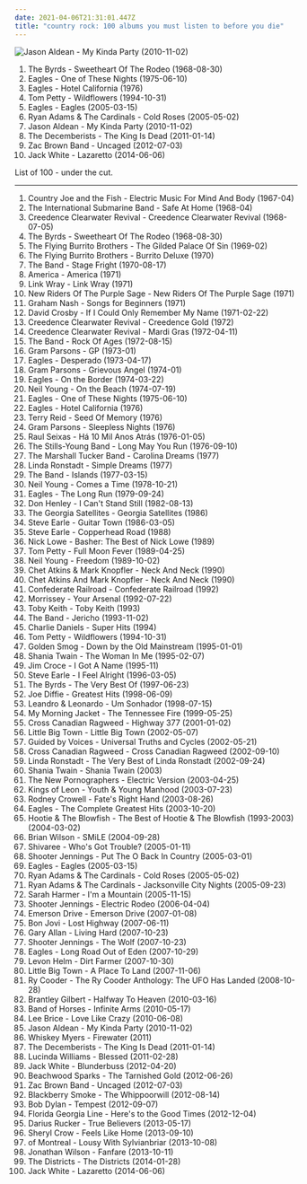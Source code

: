 ```yaml
---
date: 2021-04-06T21:31:01.447Z
title: "country rock: 100 albums you must listen to before you die"
---
```

![Jason Aldean - My Kinda Party (2010-11-02)](http://coverartarchive.org/release/91b48d70-bce1-4806-880c-a2b1488ac877/2663859177-500.jpg "Jason Aldean - My Kinda Party (2010-11-02)")
<ol class="albums">
<li data-cover="https://img.discogs.com/u2dCLbA4lOz-HHMgpLi9vie8LGg=/fit-in/300x300/filters:strip_icc():format(jpeg):mode_rgb():quality(90)/discogs-images/R-6288657-1479653428-1856.jpeg.jpg" data-tags="country rock" role="button">The Byrds - Sweetheart Of The Rodeo (1968-08-30)</li>
<li data-cover="http://coverartarchive.org/release/73202182-0816-41b6-b80e-b70620efe7e4/5206312874-500.jpg" data-tags="70s, country rock, classic rock, rock, hard rock, folk rock" role="button">Eagles - One of These Nights (1975-06-10)</li>
<li data-cover="https://via.placeholder.com/450" data-tags="classic rock, 70s" role="button">Eagles - Hotel California (1976)</li>
<li data-cover="http://coverartarchive.org/release/8126990b-62c2-459f-8319-ec5cab3524a6/8157450797-500.jpg" data-tags="rock, 90s" role="button">Tom Petty - Wildflowers (1994-10-31)</li>
<li data-cover="https://img.discogs.com/-ZSZoy7U01QRWfDITkuef6kb9wg=/fit-in/600x598/filters:strip_icc():format(jpeg):mode_rgb():quality(90)/discogs-images/R-3305288-1372418725-5004.jpeg.jpg" data-tags="classic rock, country rock" role="button">Eagles - Eagles (2005-03-15)</li>
<li data-cover="http://coverartarchive.org/release/54b44dcd-5bf6-449e-ae67-79bc4d17787a/6807003433-500.jpg" data-tags="americana, alt-country, folk rock, country rock, 2000s, eu tenho, folk american" role="button">Ryan Adams & The Cardinals - Cold Roses (2005-05-02)</li>
<li data-cover="http://coverartarchive.org/release/91b48d70-bce1-4806-880c-a2b1488ac877/2663859177-500.jpg" data-tags="country, country rock" role="button">Jason Aldean - My Kinda Party (2010-11-02)</li>
<li data-cover="http://coverartarchive.org/release/386e22bc-d967-4224-98cc-13ec5315751b/4625733651-500.jpg" data-tags="indie, folk rock, indie folk" role="button">The Decemberists - The King Is Dead (2011-01-14)</li>
<li data-cover="http://coverartarchive.org/release/ee5f108b-107c-4e4d-970b-f6d544801301/7445076901-500.jpg" data-tags="country, country rock" role="button">Zac Brown Band - Uncaged (2012-07-03)</li>
<li data-cover="http://coverartarchive.org/release/b5139eff-0ce6-428e-a96f-6653a68af7a2/8249629063-500.jpg" data-tags="alternative rock, blues rock, rock, garage rock" role="button">Jack White - Lazaretto (2014-06-06)</li>
</ol>
List of 100 - under the cut.
<!-- more -->

_________________

<ol class="albums">
<li data-cover="http://coverartarchive.org/release/814a9f66-09fd-4425-9352-e33b677b9f46/15864352902-500.jpg" data-tags="classic rock, psychedelic, 60s" role="button">
Country Joe and the Fish - Electric Music For Mind And Body (1967-04)
</li>
<li data-cover="https://img.discogs.com/wytihJ85iRal_Yfsqf66CItKFzM=/fit-in/600x604/filters:strip_icc():format(jpeg):mode_rgb():quality(90)/discogs-images/R-1183955-1199070019.jpeg.jpg" data-tags="country rock" role="button">
The International Submarine Band - Safe At Home (1968-04)
</li>
<li data-cover="http://coverartarchive.org/release/9246bec3-3805-417e-9fdc-7f5c3f074821/8749824583-500.jpg" data-tags="classic rock, blues rock, swamp rock" role="button">
Creedence Clearwater Revival - Creedence Clearwater Revival (1968-07-05)
</li>
<li data-cover="https://img.discogs.com/u2dCLbA4lOz-HHMgpLi9vie8LGg=/fit-in/300x300/filters:strip_icc():format(jpeg):mode_rgb():quality(90)/discogs-images/R-6288657-1479653428-1856.jpeg.jpg" data-tags="country rock" role="button">
The Byrds - Sweetheart Of The Rodeo (1968-08-30)
</li>
<li data-cover="https://via.placeholder.com/450" data-tags="country, country rock" role="button">
The Flying Burrito Brothers - The Gilded Palace Of Sin (1969-02)
</li>
<li data-cover="https://via.placeholder.com/450" data-tags="70s, country" role="button">
The Flying Burrito Brothers - Burrito Deluxe (1970)
</li>
<li data-cover="http://coverartarchive.org/release/01977abe-f944-43e9-b726-82ba081c210e/7648066891-500.jpg" data-tags="70s, classic rock, country rock" role="button">
The Band - Stage Fright (1970-08-17)
</li>
<li data-cover="http://coverartarchive.org/release/a8810c06-95ad-3a2c-9ec5-7bc934121e06/6030859006-500.jpg" data-tags="70s, classic rock" role="button">
America - America (1971)
</li>
<li data-cover="http://coverartarchive.org/release/7b757122-0e69-44bf-9909-39e309bb7132/11044744494-500.jpg" data-tags="folk, blues" role="button">
Link Wray - Link Wray (1971)
</li>
<li data-cover="https://img.discogs.com/1aU5XamsS6vJn7ytrsAh_dZO7Qo=/fit-in/600x599/filters:strip_icc():format(jpeg):mode_rgb():quality(90)/discogs-images/R-1007163-1274470698.jpeg.jpg" data-tags="country rock" role="button">
New Riders Of The Purple Sage - New Riders Of The Purple Sage (1971)
</li>
<li data-cover="http://coverartarchive.org/release/59076647-45d4-4253-9cb6-e9efcde98e2d/26593508362-500.jpg" data-tags="british" role="button">
Graham Nash - Songs for Beginners (1971)
</li>
<li data-cover="https://img.discogs.com/G78udCeTNdL0tClKNxlPU-iXy6U=/fit-in/600x606/filters:strip_icc():format(jpeg):mode_rgb():quality(90)/discogs-images/R-1629745-1309924690.jpeg.jpg" data-tags="70s, folk rock" role="button">
David Crosby - If I Could Only Remember My Name (1971-02-22)
</li>
<li data-cover="http://coverartarchive.org/release/317f9fad-4334-4f09-941c-d06a7775431c/26289919721-500.jpg" data-tags="special" role="button">
Creedence Clearwater Revival - Creedence Gold (1972)
</li>
<li data-cover="http://coverartarchive.org/release/a80f75da-7260-4e4b-bd03-cbebb460a7f1/16048573325-500.jpg" data-tags="roots rock, swamp rock, classic rock, southern rock" role="button">
Creedence Clearwater Revival - Mardi Gras (1972-04-11)
</li>
<li data-cover="http://coverartarchive.org/release/af6c4f87-e29c-423a-a453-0dd23bdce89c/16050698889-500.jpg" data-tags="classic rock, folk rock" role="button">
The Band - Rock Of Ages (1972-08-15)
</li>
<li data-cover="http://coverartarchive.org/release/aa0bc1db-0f54-4787-ae0e-e176fd498c95/11052429526-500.jpg" data-tags="country, country rock" role="button">
Gram Parsons - GP (1973-01)
</li>
<li data-cover="http://coverartarchive.org/release/a537e580-78e2-4c57-9b9b-e51efc2add68/3497596496-500.jpg" data-tags="classic rock, country rock, rock" role="button">
Eagles - Desperado (1973-04-17)
</li>
<li data-cover="http://coverartarchive.org/release/485fc05b-cc72-49f9-b0a4-33d14361f5e8/23186764404-500.jpg" data-tags="country, americana, country rock" role="button">
Gram Parsons - Grievous Angel (1974-01)
</li>
<li data-cover="http://coverartarchive.org/release/a08df3b1-e894-4ce4-88df-746e64ac0f36/8069694850-500.jpg" data-tags="country rock, hard rock, folk rock, rock" role="button">
Eagles - On the Border (1974-03-22)
</li>
<li data-cover="https://via.placeholder.com/450" data-tags="singer-songwriter, 70s, folk rock" role="button">
Neil Young - On the Beach (1974-07-19)
</li>
<li data-cover="http://coverartarchive.org/release/73202182-0816-41b6-b80e-b70620efe7e4/5206312874-500.jpg" data-tags="70s, country rock, classic rock, rock, hard rock, folk rock" role="button">
Eagles - One of These Nights (1975-06-10)
</li>
<li data-cover="https://via.placeholder.com/450" data-tags="classic rock, 70s" role="button">
Eagles - Hotel California (1976)
</li>
<li data-cover="http://coverartarchive.org/release/d3d02eb0-4f02-436b-9f23-0a57eb38ceed/8225494933-500.jpg" data-tags="rock, country rock, 70's" role="button">
Terry Reid - Seed Of Memory (1976)
</li>
<li data-cover="https://img.discogs.com/g6Qi62Z2oEuySwlu6p9sEz9nRkE=/fit-in/600x600/filters:strip_icc():format(jpeg):mode_rgb():quality(90)/discogs-images/R-394522-1330284691.jpeg.jpg" data-tags="country, country rock, my country" role="button">
Gram Parsons - Sleepless Nights (1976)
</li>
<li data-cover="http://coverartarchive.org/release/115489f7-b1f2-4767-9691-497cb2b8c493/11090136805-500.jpg" data-tags="rock, raul seixas" role="button">
Raul Seixas - Há 10 Mil Anos Atrás (1976-01-05)
</li>
<li data-cover="http://coverartarchive.org/release/b0e058ce-42e7-3b16-87d0-c7d12808d174/22287231627-500.jpg" data-tags="folk rock, rock, country rock" role="button">
The Stills-Young Band - Long May You Run (1976-09-10)
</li>
<li data-cover="https://img.discogs.com/Lz0kq17EnvPDzdlN-UJtuB3lxqs=/fit-in/255x255/filters:strip_icc():format(jpeg):mode_rgb():quality(90)/discogs-images/R-3055148-1343214860-9733.jpeg.jpg" data-tags="southern rock" role="button">
The Marshall Tucker Band - Carolina Dreams (1977)
</li>
<li data-cover="http://coverartarchive.org/release/99dfe470-a910-30d4-a9a1-0046dcf1b9d5/18608398684-500.jpg" data-tags="misc, shady, shady grady, miscellaneous, grady, boneriffic" role="button">
Linda Ronstadt - Simple Dreams (1977)
</li>
<li data-cover="http://coverartarchive.org/release/9951493a-4842-4d0b-bfdc-8f15d015b582/15026139423-500.jpg" data-tags="70s, country rock" role="button">
The Band - Islands (1977-03-15)
</li>
<li data-cover="http://coverartarchive.org/release/dbc22728-8273-42f9-ac0f-55f17a5f3f07/21964001938-500.jpg" data-tags="70s, singer-songwriter" role="button">
Neil Young - Comes a Time (1978-10-21)
</li>
<li data-cover="http://coverartarchive.org/release/b6659a64-1110-49dd-a2b0-a9186a8a4ea2/2532765137-500.jpg" data-tags="classic rock, country rock" role="button">
Eagles - The Long Run (1979-09-24)
</li>
<li data-cover="http://coverartarchive.org/release/7b5cb209-e7ba-33fc-9444-971b4499c811/15628686845-500.jpg" data-tags="80s" role="button">
Don Henley - I Can't Stand Still (1982-08-13)
</li>
<li data-cover="https://img.discogs.com/12XinCrK1-ERBM5rie8bnGzRqO4=/fit-in/593x585/filters:strip_icc():format(jpeg):mode_rgb():quality(90)/discogs-images/R-892381-1169932845.jpeg.jpg" data-tags="country rock, classic rock, rock" role="button">
The Georgia Satellites - Georgia Satellites (1986)
</li>
<li data-cover="https://img.discogs.com/suq3IxcjtFIdegVNCFooUaJu26w=/fit-in/450x450/filters:strip_icc():format(jpeg):mode_rgb():quality(90)/discogs-images/R-4597651-1369585841-4715.jpeg.jpg" data-tags="alt-country" role="button">
Steve Earle - Guitar Town (1986-03-05)
</li>
<li data-cover="https://img.discogs.com/Leqx3yU5iZllLDbrJPL3OcEFjQ4=/fit-in/600x591/filters:strip_icc():format(jpeg):mode_rgb():quality(90)/discogs-images/R-1878669-1548227195-2232.jpeg.jpg" data-tags="alt-country, country rock" role="button">
Steve Earle - Copperhead Road (1988)
</li>
<li data-cover="https://img.discogs.com/C2cd7Hm-5QnTnoo12qw7YjMwD5w=/fit-in/600x593/filters:strip_icc():format(jpeg):mode_rgb():quality(90)/discogs-images/R-4172671-1409236226-1566.jpeg.jpg" data-tags="classic rock, rock, pop rock, psychedelic, garage rock, glam rock, powerpop, country rock, surf rock, chameleon, proto punk, rock-protopunk, flashback alternatives" role="button">
Nick Lowe - Basher: The Best of Nick Lowe (1989)
</li>
<li data-cover="http://coverartarchive.org/release/e5e1ebbf-3a70-4767-8f69-b85dc9095dec/6919975994-500.jpg" data-tags="rock, classic rock, 80s" role="button">
Tom Petty - Full Moon Fever (1989-04-25)
</li>
<li data-cover="http://coverartarchive.org/release/ccd94fae-b441-34d7-a3cd-b0e9785033ec/6919771664-500.jpg" data-tags="rock, 80s, singer-songwriter" role="button">
Neil Young - Freedom (1989-10-02)
</li>
<li data-cover="https://img.discogs.com/lI2tmcvNi7oGppGKS3WCIm_moDA=/fit-in/600x508/filters:strip_icc():format(jpeg):mode_rgb():quality(90)/discogs-images/R-11206120-1548890374-5289.jpeg.jpg" data-tags="guitar, mark knopfler" role="button">
Chet Atkins & Mark Knopfler - Neck And Neck (1990)
</li>
<li data-cover="http://coverartarchive.org/release/298f4cce-65e8-3051-9bb8-7ab67606d2c7/10149749129-500.jpg" data-tags="guitar, mark knopfler" role="button">
Chet Atkins And Mark Knopfler - Neck And Neck (1990)
</li>
<li data-cover="http://coverartarchive.org/release/8733b7cf-a471-49d8-8fcb-b7e0730f3937/18818198127-500.jpg" data-tags="southern rock, country rock, my country" role="button">
Confederate Railroad - Confederate Railroad (1992)
</li>
<li data-cover="https://img.discogs.com/dSHHQw7HsvatcIMDhjSAuuRjFI0=/fit-in/386x600/filters:strip_icc():format(jpeg):mode_rgb():quality(90)/discogs-images/R-1726664-1433286162-6985.jpeg.jpg" data-tags="90s, indie, indie rock" role="button">
Morrissey - Your Arsenal (1992-07-22)
</li>
<li data-cover="http://coverartarchive.org/release/18cfbd07-cc89-3cad-bb71-369e074b5ca6/22196418318-500.jpg" data-tags="toby keith" role="button">
Toby Keith - Toby Keith (1993)
</li>
<li data-cover="http://coverartarchive.org/release/3b7854a3-87a0-4651-8958-7352f314af9e/7648061144-500.jpg" data-tags="90s, country rock" role="button">
The Band - Jericho (1993-11-02)
</li>
<li data-cover="https://img.discogs.com/78PfG4dTK5tr5d6FeUR2ZVwV1WQ=/fit-in/600x967/filters:strip_icc():format(jpeg):mode_rgb():quality(90)/discogs-images/R-8180494-1571401914-6095.jpeg.jpg" data-tags="country rock" role="button">
Charlie Daniels - Super Hits (1994)
</li>
<li data-cover="http://coverartarchive.org/release/8126990b-62c2-459f-8319-ec5cab3524a6/8157450797-500.jpg" data-tags="rock, 90s" role="button">
Tom Petty - Wildflowers (1994-10-31)
</li>
<li data-cover="https://img.discogs.com/hhdAdbhIGdVnQ_dkjFHb81QNyQM=/fit-in/600x591/filters:strip_icc():format(jpeg):mode_rgb():quality(90)/discogs-images/R-1904771-1579103556-3539.jpeg.jpg" data-tags="classic rock, metal, rock, punk, americana, psychedelic, 90s, garage rock, folk rock, glam rock, powerpop, country rock, chameleon, proto punk, rock-protopunk, twilightdream" role="button">
Golden Smog - Down by the Old Mainstream (1995-01-01)
</li>
<li data-cover="http://coverartarchive.org/release/60137615-99da-340e-84cf-0606356e1125/6132686001-500.jpg" data-tags="country" role="button">
Shania Twain - The Woman In Me (1995-02-07)
</li>
<li data-cover="http://coverartarchive.org/release/df50ebf9-5411-4f39-b5d6-4036903f0e34/936161960-500.jpg" data-tags="singer-songwriter, folk rock" role="button">
Jim Croce - I Got A Name (1995-11)
</li>
<li data-cover="http://coverartarchive.org/release/3b0f8257-2a85-42bb-aaef-f796a61aaf59/14181734177-500.jpg" data-tags="political, country rock" role="button">
Steve Earle - I Feel Alright (1996-03-05)
</li>
<li data-cover="http://coverartarchive.org/release/ed60ac12-cffe-4c9a-9f56-9760c47d9280/24656028985-500.jpg" data-tags="60s, classic rock" role="button">
The Byrds - The Very Best Of (1997-06-23)
</li>
<li data-cover="http://coverartarchive.org/release/d2658fda-efec-4b26-b07e-c9cec0887f37/26645577491-500.jpg" data-tags="country, country rock, countryalbum" role="button">
Joe Diffie - Greatest Hits (1998-06-09)
</li>
<li data-cover="http://coverartarchive.org/release/922a4808-890b-4313-8211-874f36c7f45b/6677759219-500.jpg" data-tags="male, pop, rock, country, easy listening, soft rock, 90s, brazil, portuguese, mellow, soft, emotional, brazilian, male vocalists, country rock, sertanejo, leonardo" role="button">
Leandro & Leonardo - Um Sonhador (1998-07-15)
</li>
<li data-cover="https://img.discogs.com/wCe-9BW4YHDxpkpHGgBCr1TOtwU=/fit-in/300x299/filters:strip_icc():format(jpeg):mode_rgb():quality(90)/discogs-images/R-810448-1200057793.jpeg.jpg" data-tags="indie, folk" role="button">
My Morning Jacket - The Tennessee Fire (1999-05-25)
</li>
<li data-cover="http://coverartarchive.org/release/bcd26ffe-81f7-49ed-9a22-39d52dd06007/25575219220-500.jpg" data-tags="alt-country, country rock" role="button">
Cross Canadian Ragweed - Highway 377 (2001-01-02)
</li>
<li data-cover="http://coverartarchive.org/release/021cbe1a-bfe3-44bf-baa6-520efeeadca6/21779464225-500.jpg" data-tags="country rock" role="button">
Little Big Town - Little Big Town (2002-05-07)
</li>
<li data-cover="https://img.discogs.com/pmmj3mB4SNEPLxvvgGYDKOI3qy8=/fit-in/408x361/filters:strip_icc():format(jpeg):mode_rgb():quality(90)/discogs-images/R-2396372-1412006316-8434.jpeg.jpg" data-tags="classic rock, metal, psychedelic, garage rock, glam rock, powerpop, country rock, surf rock, 2000s, chameleon, proto punk, my favourite artist, rock-protopunk" role="button">
Guided by Voices - Universal Truths and Cycles (2002-05-21)
</li>
<li data-cover="http://coverartarchive.org/release/e925b1ed-682a-4202-81af-96cc6cd36618/26487885894-500.jpg" data-tags="country, alt-country, country rock, red dirt" role="button">
Cross Canadian Ragweed - Cross Canadian Ragweed (2002-09-10)
</li>
<li data-cover="http://coverartarchive.org/release/a6e5fd86-7aa1-49eb-9b44-93c3748b1c15/9750714721-500.jpg" data-tags="linda rondstat" role="button">
Linda Ronstadt - The Very Best of Linda Ronstadt (2002-09-24)
</li>
<li data-cover="https://img.discogs.com/-TaTCgugwLUrirC9OWFF8jbuK_M=/fit-in/600x538/filters:strip_icc():format(jpeg):mode_rgb():quality(90)/discogs-images/R-4842365-1433995577-5803.jpeg.jpg" data-tags="pop, rock, country, pop rock, adult contemporary, canadian, 90s, female vocalist, classic country, country rock, contemporary country, shania twain, twain, new traditionalist country, crime of the century, there goes the neighborhood, forget me, you lay a whole lot of love on me, dance with the one that brought you, stil under the weather, god aint gonna getcha for that, when he leaves you, hi love your mucik" role="button">
Shania Twain - Shania Twain (2003)
</li>
<li data-cover="http://coverartarchive.org/release/8a269305-3699-4bfb-8889-1482b99b9d50/10665995130-500.jpg" data-tags="indie rock, indie, indie pop, canadian, 00s" role="button">
The New Pornographers - Electric Version (2003-04-25)
</li>
<li data-cover="http://coverartarchive.org/release/d5461436-2551-3baf-a11b-bd66b91b44c5/1671204614-500.jpg" data-tags="rock, alternative rock, indie rock" role="button">
Kings of Leon - Youth & Young Manhood (2003-07-23)
</li>
<li data-cover="https://img.discogs.com/inkaEb7JL3xIdqb0tqwQM5ySB3A=/fit-in/600x963/filters:strip_icc():format(jpeg):mode_rgb():quality(90)/discogs-images/R-11276616-1513260296-3074.jpeg.jpg" data-tags="country, progressive country, country rock, texas country, gray charles" role="button">
Rodney Crowell - Fate's Right Hand (2003-08-26)
</li>
<li data-cover="http://coverartarchive.org/release/45fe53e3-6695-464b-9859-990302f6d306/15270896003-500.jpg" data-tags="classic rock, country rock" role="button">
Eagles - The Complete Greatest Hits (2003-10-20)
</li>
<li data-cover="http://coverartarchive.org/release/3b9d0b00-f412-4b45-882a-4ed30e2626f4/8023506950-500.jpg" data-tags="hootie" role="button">
Hootie & The Blowfish - The Best of Hootie & The Blowfish (1993-2003) (2004-03-02)
</li>
<li data-cover="http://coverartarchive.org/release/b7b2aa52-2189-486a-aa6f-de095ddfd019/1602455849-500.jpg" data-tags="classic rock, pop, baroque pop" role="button">
Brian Wilson - SMiLE (2004-09-28)
</li>
<li data-cover="http://coverartarchive.org/release/3a9ea972-ba0d-4cd4-932f-500c7e0f83ee/16371954664-500.jpg" data-tags="emusic, shivaree" role="button">
Shivaree - Who's Got Trouble? (2005-01-11)
</li>
<li data-cover="http://coverartarchive.org/release/d7e74ff8-f0ae-433d-9388-b528b219d863/1209699207-500.jpg" data-tags="country, road music" role="button">
Shooter Jennings - Put The O Back In Country (2005-03-01)
</li>
<li data-cover="https://img.discogs.com/-ZSZoy7U01QRWfDITkuef6kb9wg=/fit-in/600x598/filters:strip_icc():format(jpeg):mode_rgb():quality(90)/discogs-images/R-3305288-1372418725-5004.jpeg.jpg" data-tags="classic rock, country rock" role="button">
Eagles - Eagles (2005-03-15)
</li>
<li data-cover="http://coverartarchive.org/release/54b44dcd-5bf6-449e-ae67-79bc4d17787a/6807003433-500.jpg" data-tags="americana, alt-country, folk rock, country rock, 2000s, eu tenho, folk american" role="button">
Ryan Adams & The Cardinals - Cold Roses (2005-05-02)
</li>
<li data-cover="http://coverartarchive.org/release/defa1d7d-348e-4398-a155-1a3229201972/15459826827-500.jpg" data-tags="rock, singer-songwriter, alt-country, ryan adams" role="button">
Ryan Adams & The Cardinals - Jacksonville City Nights (2005-09-23)
</li>
<li data-cover="http://coverartarchive.org/release/8cdef9f8-01c2-443f-bbf6-d79b560b82f6/18794442607-500.jpg" data-tags="folk, country" role="button">
Sarah Harmer - I'm a Mountain (2005-11-15)
</li>
<li data-cover="http://coverartarchive.org/release/0e461da2-55e8-4914-a2a9-fb8262bf3c81/8361384720-500.jpg" data-tags="southern rock, country rock, da fazenda" role="button">
Shooter Jennings - Electric Rodeo (2006-04-04)
</li>
<li data-cover="http://coverartarchive.org/release/73644b98-e511-416a-8be3-a073ca68e4c7/21567112955-500.jpg" data-tags="country" role="button">
Emerson Drive - Emerson Drive (2007-01-08)
</li>
<li data-cover="https://img.discogs.com/CXbuA69T3ZUZcRyk-O8CTtqqs2o=/fit-in/600x586/filters:strip_icc():format(jpeg):mode_rgb():quality(90)/discogs-images/R-1668763-1235740171.jpeg.jpg" data-tags="bon jovi, rock" role="button">
Bon Jovi - Lost Highway (2007-06-11)
</li>
<li data-cover="https://img.discogs.com/FPZ93SBIprFmKGpea_spKoqsSRY=/fit-in/253x250/filters:strip_icc():format(jpeg):mode_rgb():quality(90)/discogs-images/R-3301062-1324696540.jpeg.jpg" data-tags="country, watching airplanes" role="button">
Gary Allan - Living Hard (2007-10-23)
</li>
<li data-cover="http://coverartarchive.org/release/36e4dd6d-07b0-461e-a82d-72a77d1d4a00/21483835166-500.jpg" data-tags="progressive rock, country rock, contemporary country" role="button">
Shooter Jennings - The Wolf (2007-10-23)
</li>
<li data-cover="http://coverartarchive.org/release/dbfb6b7b-86d5-387a-bee2-43f61a5a5075/12897948332-500.jpg" data-tags="classic rock, rock, eagles" role="button">
Eagles - Long Road Out of Eden (2007-10-29)
</li>
<li data-cover="http://coverartarchive.org/release/1d67e6a0-27fd-4db3-8e63-fdd46306ce46/23129490649-500.jpg" data-tags="americana, country rock" role="button">
Levon Helm - Dirt Farmer (2007-10-30)
</li>
<li data-cover="http://coverartarchive.org/release/caef4165-95e3-43fb-a6c1-f8919bf7c67d/8627199651-500.jpg" data-tags="country" role="button">
Little Big Town - A Place To Land (2007-11-06)
</li>
<li data-cover="http://coverartarchive.org/release/05a890e0-b414-423c-abbf-dffaf20b9c94/20131759686-500.jpg" data-tags="americana, blues, folk rock, compilation, country rock" role="button">
Ry Cooder - The Ry Cooder Anthology: The UFO Has Landed (2008-10-28)
</li>
<li data-cover="http://coverartarchive.org/release/9b574e6d-b4ec-4c59-ba61-84612983b215/5231557558-500.jpg" data-tags="country, brantley gilbert" role="button">
Brantley Gilbert - Halfway To Heaven (2010-03-16)
</li>
<li data-cover="http://coverartarchive.org/release/046d996d-e82a-3ad9-a550-4e903ce6f3bc/1601718947-500.jpg" data-tags="indie, indie rock" role="button">
Band of Horses - Infinite Arms (2010-05-17)
</li>
<li data-cover="http://coverartarchive.org/release/0b041e25-e0e9-480d-8f65-b7ac56ecf3d4/14666618913-500.jpg" data-tags="country" role="button">
Lee Brice - Love Like Crazy (2010-06-08)
</li>
<li data-cover="http://coverartarchive.org/release/91b48d70-bce1-4806-880c-a2b1488ac877/2663859177-500.jpg" data-tags="country, country rock" role="button">
Jason Aldean - My Kinda Party (2010-11-02)
</li>
<li data-cover="http://coverartarchive.org/release/f2833ec9-9946-4ce1-9f32-0be90f13c763/6786860008-500.jpg" data-tags="southern rock" role="button">
Whiskey Myers - Firewater (2011)
</li>
<li data-cover="http://coverartarchive.org/release/386e22bc-d967-4224-98cc-13ec5315751b/4625733651-500.jpg" data-tags="indie, folk rock, indie folk" role="button">
The Decemberists - The King Is Dead (2011-01-14)
</li>
<li data-cover="http://coverartarchive.org/release/b076a88f-2e7d-43ef-83bc-00bfc177ac58/8759210775-500.jpg" data-tags="country, folk, americana, modern blues, southern soul" role="button">
Lucinda Williams - Blessed (2011-02-28)
</li>
<li data-cover="http://coverartarchive.org/release/08d68658-0834-4dea-9914-8146cf4b9907/15222093874-500.jpg" data-tags="rock" role="button">
Jack White - Blunderbuss (2012-04-20)
</li>
<li data-cover="http://coverartarchive.org/release/56fa6205-806d-4ed2-a41e-c50f40191207/1337199100-500.jpg" data-tags="indie, indie rock, soft rock, psychedelic rock, country rock, sub pop, 10s, burger, soft rock revival" role="button">
Beachwood Sparks - The Tarnished Gold (2012-06-26)
</li>
<li data-cover="http://coverartarchive.org/release/ee5f108b-107c-4e4d-970b-f6d544801301/7445076901-500.jpg" data-tags="country, country rock" role="button">
Zac Brown Band - Uncaged (2012-07-03)
</li>
<li data-cover="http://coverartarchive.org/release/7fee4ee8-c94f-44d9-923b-36a87cdb2fd0/1803101459-500.jpg" data-tags="southern rock" role="button">
Blackberry Smoke - The Whippoorwill (2012-08-14)
</li>
<li data-cover="https://img.discogs.com/CgHc93ICQl2tOGG2guJYiHcNFUw=/fit-in/600x600/filters:strip_icc():format(jpeg):mode_rgb():quality(90)/discogs-images/R-2074743-1542287980-8027.jpeg.jpg" data-tags="bob dylan, folk rock" role="button">
Bob Dylan - Tempest (2012-09-07)
</li>
<li data-cover="http://coverartarchive.org/release/b9d2628e-5ab4-4dad-b587-46baee46317d/4308942357-500.jpg" data-tags="country, kkk country, racist country" role="button">
Florida Georgia Line - Here's to the Good Times (2012-12-04)
</li>
<li data-cover="http://coverartarchive.org/release/b624c2b6-a84a-46f5-b690-c923e3aed417/10229915468-500.jpg" data-tags="country" role="button">
Darius Rucker - True Believers (2013-05-17)
</li>
<li data-cover="http://coverartarchive.org/release/2373eff1-cba5-49b9-bc37-3a6a55655fb5/5321444512-500.jpg" data-tags="country, country rock" role="button">
Sheryl Crow - Feels Like Home (2013-09-10)
</li>
<li data-cover="http://coverartarchive.org/release/82907832-2fca-4a1f-a8de-b2b4d0f719b7/5542526527-500.jpg" data-tags="indie rock, psychedelic rock" role="button">
of Montreal - Lousy With Sylvianbriar (2013-10-08)
</li>
<li data-cover="http://coverartarchive.org/release/4863a8fc-fb97-4a13-b859-82d681d1741e/5449474395-500.jpg" data-tags="pop, alternative, alternative rock, folk, soft rock, folk rock, psychedelic rock, country rock, alternative country rock, 10s, neo-psychedelia, soft rock revival" role="button">
Jonathan Wilson - Fanfare (2013-10-11)
</li>
<li data-cover="http://coverartarchive.org/release/b3e8d831-3a0c-48f3-bb2b-bcd3a4c3a85a/6365027914-500.jpg" data-tags="indie, rock, folk, singer-songwriter, acoustic, country-rock, guitar, build, emotional, country rock, travelling, emotive, build-up, travel music, travelling music" role="button">
The Districts - The Districts (2014-01-28)
</li>
<li data-cover="http://coverartarchive.org/release/b5139eff-0ce6-428e-a96f-6653a68af7a2/8249629063-500.jpg" data-tags="alternative rock, blues rock, rock, garage rock" role="button">
Jack White - Lazaretto (2014-06-06)
</li>
</ol>